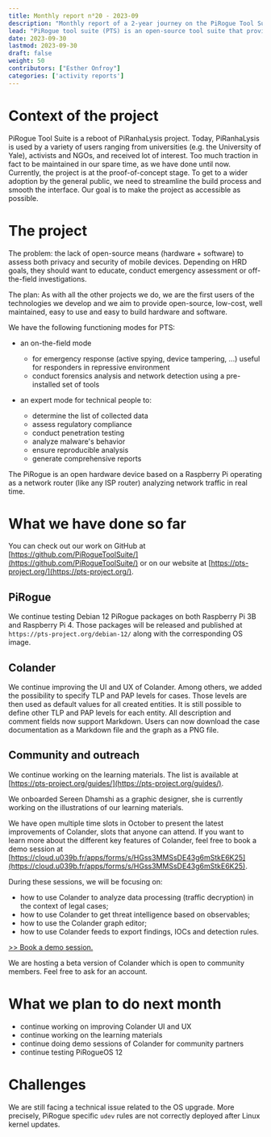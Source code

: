 ```yaml
---
title: Monthly report n⁰20 - 2023-09
description: "Monthly report of a 2-year journey on the PiRogue Tool Suite project"
lead: "PiRogue tool suite (PTS) is an open-source tool suite that provides a comprehensive mobile forensic and network traffic analysis platform."
date: 2023-09-30
lastmod: 2023-09-30
draft: false
weight: 50
contributors: ["Esther Onfroy"]
categories: ['activity reports']
---
```


# Context of the project
PiRogue Tool Suite is a reboot of PiRanhaLysis project. Today, PiRanhaLysis is used by a variety of users ranging from universities (e.g. the University of Yale), activists and NGOs, and received lot of interest. Too much traction in fact to be maintained in our spare time, as we have done until now. Currently, the project is at the proof-of-concept stage. To get to a wider adoption by the general public, we need to streamline the build process and smooth the interface. Our goal is to make the project as accessible as possible.

# The project
The problem: the lack of open-source means (hardware + software) to assess both privacy and security of mobile devices. Depending on HRD goals, they should want to educate, conduct emergency assessment or off-the-field investigations.

The plan: As with all the other projects we do, we are the first users of the technologies we develop and we aim to provide open-source, low-cost, well maintained, easy to use and easy to build hardware and software. 

We have the following functioning modes for PTS:

- an on-the-field mode
  - for emergency response (active spying, device tampering, ...) useful for responders in repressive environment
  - conduct forensics analysis and network detection using a pre-installed set of tools

- an expert mode for technical people to:
  - determine the list of collected data
  - assess regulatory compliance
  - conduct penetration testing 
  - analyze malware's behavior
  - ensure reproducible analysis
  - generate comprehensive reports

The PiRogue is an open hardware device based on a Raspberry Pi operating as a network router (like any ISP router) analyzing network traffic in real time. 

# What we have done so far
You can check out our work on GitHub at [https://github.com/PiRogueToolSuite/](https://github.com/PiRogueToolSuite/) or on our website at [https://pts-project.org/](https://pts-project.org/). 

## PiRogue
We continue testing Debian 12 PiRogue packages on both Raspberry Pi 3B and Raspberry Pi 4. Those packages will be released and published at `https://pts-project.org/debian-12/` along with the corresponding OS image.

## Colander
We continue improving the UI and UX of Colander. Among others, we added the possibility to specify TLP and PAP levels for cases. Those levels are then used as default values for all created entities. It is still possible to define other TLP and PAP levels for each entity. All description and comment fields now support Markdown. Users can now download the case documentation as a Markdown file and the graph as a PNG file.

## Community and outreach
We continue working on the learning materials. The list is available at [https://pts-project.org/guides/](https://pts-project.org/guides/).

We onboarded Sereen Dhamshi as a graphic designer, she is currently working on the illustrations of our learning materials.

We have open multiple time slots in October to present the latest improvements of Colander, slots that anyone can attend. If you want to learn more about the different key features of Colander, feel free to book a demo session at [https://cloud.u039b.fr/apps/forms/s/HGss3MMSsDE43g6mStkE6K25](https://cloud.u039b.fr/apps/forms/s/HGss3MMSsDE43g6mStkE6K25).

During these sessions, we will be focusing on:

* how to use Colander to analyze data processing (traffic decryption) in the context of legal cases;
* how to use Colander to get threat intelligence based on observables;
* how to use the Colander graph editor;
* how to use Colander feeds to export findings, IOCs and detection rules.

[>> Book a demo session.](https://cloud.u039b.fr/apps/forms/s/HGss3MMSsDE43g6mStkE6K25)

We are hosting a beta version of Colander which is open to community members. Feel free to ask for an account.

# What we plan to do next month
* continue working on improving Colander UI and UX
* continue working on the learning materials
* continue doing demo sessions of Colander for community partners
* continue testing PiRogueOS 12

# Challenges
We are still facing a technical issue related to the OS upgrade. More precisely, PiRogue specific `udev` rules are not correctly deployed after Linux kernel updates.